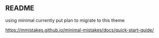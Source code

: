 ## README

using minimal currently put plan to migrate to this theme

https://mmistakes.github.io/minimal-mistakes/docs/quick-start-guide/
